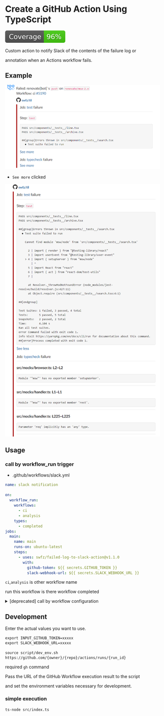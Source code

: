 # Create a GitHub Action Using TypeScript

[![Coverage](./badges/coverage.svg)](./badges/coverage.svg)

Custom action to notify Slack of the contents of the failure log or

annotation when an Actions workflow fails.

## Example

![alt](images/screenshot1.png)

- `See more` clicked

![alt](images/screenshot2.png)

## Usage

### call by workflow_run trigger

- .github/workflows/slack.yml

```yaml
name: slack notification

on:
  workflow_run:
    workflows:
      - ci
      - analysis
    types:
      - completed
jobs:
  main:
    name: main
    runs-on: ubuntu-latest
    steps:
      - uses: swfz/failed-log-to-slack-action@v1.1.0
        with:
          github-token: ${{ secrets.GITHUB_TOKEN }}
          slack-webhook-url: ${{ secrets.SLACK_WEBHOOK_URL }}
```

`ci`,`analysis` is other workflow name

run this workflow is there workflow completed

<!-- markdownlint-disable MD033 -->
<details>
  <summary>[deprecated] call by workflow configuration</summary>

- .github/workflows/xxxxx.yml

```yaml
name: ci

on: [push]

jobs:
  test:
  .....
  .....

  slack-notify:
    if: always()
    needs: [test]
    name: post slack
    runs-on: ubuntu-latest
    steps:
      - uses: swfz/failed-log-to-slack-action@v1.1.0
        with:
          github-token: ${{ secrets.GITHUB_TOKEN }}
          slack-webhook-url: ${{ secrets.SLACK_WEBHOOK_URL }}
```

If this Action is called in the same workflow configuration while the log file is being acquired,

the log file generation does not finish because the workflow is still running.

Therefore, the information obtained is less than that of the notification processed via `workflow_run`

because the information in the log file cannot be obtained.

</details>
<!-- markdownlint-enable MD033 -->

## Development

Enter the actual values you want to use.

```shell
export INPUT_GITHUB_TOKEN=xxxxx
export SLACK_WEBHOOK_URL=xxxxx

source script/dev_env.sh https://github.com/{owner}/{repo}/actions/runs/{run_id}
```

required `gh` command

Pass the URL of the GitHub Workflow execution result to the script

and set the environment variables necessary for development.

### simple execution

```shell
ts-node src/index.ts
```
